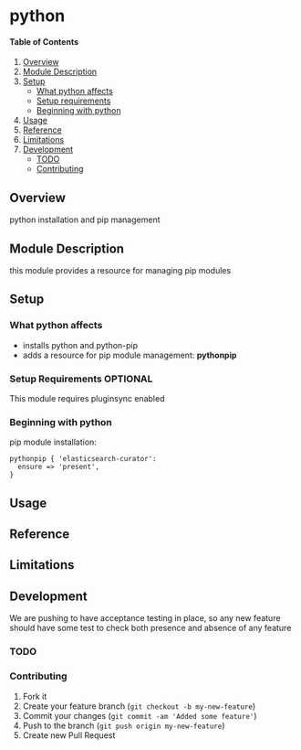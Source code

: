# python

#### Table of Contents

1. [Overview](#overview)
2. [Module Description](#module-description)
3. [Setup](#setup)
    * [What python affects](#what-python-affects)
    * [Setup requirements](#setup-requirements)
    * [Beginning with python](#beginning-with-python)
4. [Usage](#usage)
5. [Reference](#reference)
5. [Limitations](#limitations)
6. [Development](#development)
    * [TODO](#todo)
    * [Contributing](#contributing)

## Overview

python installation and pip management

## Module Description

this module provides a resource for managing pip modules

## Setup

### What python affects

* installs python and python-pip
* adds a resource for pip module management: **pythonpip**

### Setup Requirements **OPTIONAL**

This module requires pluginsync enabled

### Beginning with python

pip module installation:

```puppet
pythonpip { 'elasticsearch-curator':
  ensure => 'present',
}
```

## Usage

## Reference

## Limitations

## Development

We are pushing to have acceptance testing in place, so any new feature should
have some test to check both presence and absence of any feature

### TODO

### Contributing

1. Fork it
2. Create your feature branch (`git checkout -b my-new-feature`)
3. Commit your changes (`git commit -am 'Added some feature'`)
4. Push to the branch (`git push origin my-new-feature`)
5. Create new Pull Request
